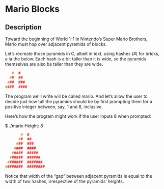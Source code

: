 # Mario Blocks

## Description

Toward the beginning of World 1-1 in Nintendo’s Super Mario Brothers, Mario must hop over adjacent pyramids of blocks.

Let’s recreate those pyramids in C, albeit in text, using hashes (#) for bricks, a la the below. Each hash is a bit taller than it is wide, so the pyramids themselves are also be taller than they are wide.

```c
   #  #
  ##  ##
 ###  ###
####  ####
```

The program we’ll write will be called mario. And let’s allow the user to decide just how tall the pyramids should be by first prompting them for a positive integer between, say, 1 and 8, inclusive.

Here’s how the program might work if the user inputs 8 when prompted:

$ ./mario
Height: 8

```c
       #  #
      ##  ##
     ###  ###
    ####  ####
   #####  #####
  ######  ######
 #######  #######
########  ########
```

Notice that width of the “gap” between adjacent pyramids is equal to the width of two hashes, irrespective of the pyramids’ heights.
